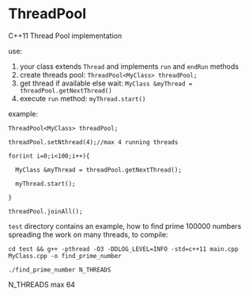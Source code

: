 # ThreadPool
C++11 Thread Pool implementation 

use:

1. your class extends `Thread` and implements `run` and `endRun` methods
2. create threads pool: `ThreadPool<MyClass> threadPool;`
3. get thread if available else wait: `MyClass &myThread = threadPool.getNextThread()`
4. execute `run` method: `myThread.start()`

example:

 `ThreadPool<MyClass> threadPool;`

  `threadPool.setNthread(4);//max 4 running threads`

  `for(int i=0;i<100;i++){`

  `  MyClass &myThread = threadPool.getNextThread();`

  `  myThread.start();`

  `}`

  `threadPool.joinAll();`

`test` directory contains an example, how to find prime 100000 numbers spreading the work on many threads, to compile:

`cd test && g++ -pthread -O3 -DDLOG_LEVEL=INFO -std=c++11 main.cpp MyClass.cpp -o find_prime_number`

`./find_prime_number N_THREADS`

N_THREADS max 64

